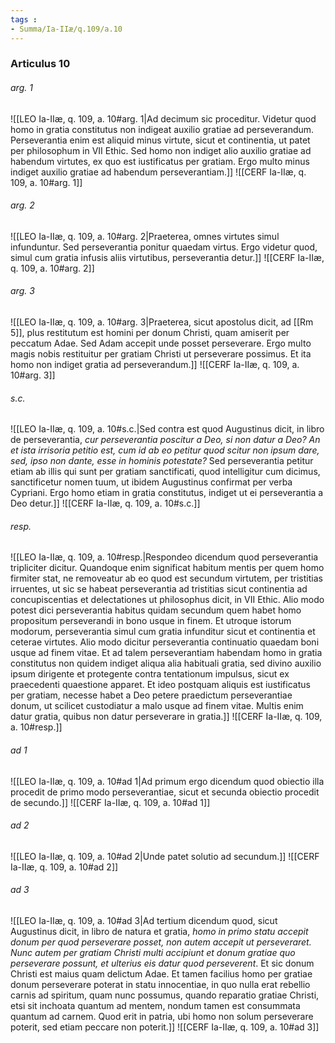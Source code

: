 ```yaml
---
tags : 
- Summa/Ia-IIæ/q.109/a.10
---
```


### Articulus 10

###### arg. 1
![[LEO Ia-IIæ, q. 109, a. 10#arg. 1|Ad decimum sic proceditur. Videtur quod homo in gratia constitutus non indigeat auxilio gratiae ad perseverandum. Perseverantia enim est aliquid minus virtute, sicut et continentia, ut patet per philosophum in VII Ethic. Sed homo non indiget alio auxilio gratiae ad habendum virtutes, ex quo est iustificatus per gratiam. Ergo multo minus indiget auxilio gratiae ad habendum perseverantiam.]]
![[CERF Ia-IIæ, q. 109, a. 10#arg. 1]]

###### arg. 2
![[LEO Ia-IIæ, q. 109, a. 10#arg. 2|Praeterea, omnes virtutes simul infunduntur. Sed perseverantia ponitur quaedam virtus. Ergo videtur quod, simul cum gratia infusis aliis virtutibus, perseverantia detur.]]
![[CERF Ia-IIæ, q. 109, a. 10#arg. 2]]

###### arg. 3
![[LEO Ia-IIæ, q. 109, a. 10#arg. 3|Praeterea, sicut apostolus dicit, ad [[Rm 5]], plus restitutum est homini per donum Christi, quam amiserit per peccatum Adae. Sed Adam accepit unde posset perseverare. Ergo multo magis nobis restituitur per gratiam Christi ut perseverare possimus. Et ita homo non indiget gratia ad perseverandum.]]
![[CERF Ia-IIæ, q. 109, a. 10#arg. 3]]

###### s.c.
![[LEO Ia-IIæ, q. 109, a. 10#s.c.|Sed contra est quod Augustinus dicit, in libro de perseverantia, *cur perseverantia poscitur a Deo, si non datur a Deo? An et ista irrisoria petitio est, cum id ab eo petitur quod scitur non ipsum dare, sed, ipso non dante, esse in hominis potestate?* Sed perseverantia petitur etiam ab illis qui sunt per gratiam sanctificati, quod intelligitur cum dicimus, sanctificetur nomen tuum, ut ibidem Augustinus confirmat per verba Cypriani. Ergo homo etiam in gratia constitutus, indiget ut ei perseverantia a Deo detur.]]
![[CERF Ia-IIæ, q. 109, a. 10#s.c.]]

###### resp.
![[LEO Ia-IIæ, q. 109, a. 10#resp.|Respondeo dicendum quod perseverantia tripliciter dicitur. Quandoque enim significat habitum mentis per quem homo firmiter stat, ne removeatur ab eo quod est secundum virtutem, per tristitias irruentes, ut sic se habeat perseverantia ad tristitias sicut continentia ad concupiscentias et delectationes ut philosophus dicit, in VII Ethic. Alio modo potest dici perseverantia habitus quidam secundum quem habet homo propositum perseverandi in bono usque in finem. Et utroque istorum modorum, perseverantia simul cum gratia infunditur sicut et continentia et ceterae virtutes. Alio modo dicitur perseverantia continuatio quaedam boni usque ad finem vitae. Et ad talem perseverantiam habendam homo in gratia constitutus non quidem indiget aliqua alia habituali gratia, sed divino auxilio ipsum dirigente et protegente contra tentationum impulsus, sicut ex praecedenti quaestione apparet. Et ideo postquam aliquis est iustificatus per gratiam, necesse habet a Deo petere praedictum perseverantiae donum, ut scilicet custodiatur a malo usque ad finem vitae. Multis enim datur gratia, quibus non datur perseverare in gratia.]]
![[CERF Ia-IIæ, q. 109, a. 10#resp.]]

###### ad 1
![[LEO Ia-IIæ, q. 109, a. 10#ad 1|Ad primum ergo dicendum quod obiectio illa procedit de primo modo perseverantiae, sicut et secunda obiectio procedit de secundo.]]
![[CERF Ia-IIæ, q. 109, a. 10#ad 1]]

###### ad 2
![[LEO Ia-IIæ, q. 109, a. 10#ad 2|Unde patet solutio ad secundum.]]
![[CERF Ia-IIæ, q. 109, a. 10#ad 2]]

###### ad 3
![[LEO Ia-IIæ, q. 109, a. 10#ad 3|Ad tertium dicendum quod, sicut Augustinus dicit, in libro de natura et gratia, *homo in primo statu accepit donum per quod perseverare posset, non autem accepit ut perseveraret. Nunc autem per gratiam Christi multi accipiunt et donum gratiae quo perseverare possunt, et ulterius eis datur quod perseverent*. Et sic donum Christi est maius quam delictum Adae. Et tamen facilius homo per gratiae donum perseverare poterat in statu innocentiae, in quo nulla erat rebellio carnis ad spiritum, quam nunc possumus, quando reparatio gratiae Christi, etsi sit inchoata quantum ad mentem, nondum tamen est consummata quantum ad carnem. Quod erit in patria, ubi homo non solum perseverare poterit, sed etiam peccare non poterit.]]
![[CERF Ia-IIæ, q. 109, a. 10#ad 3]]

